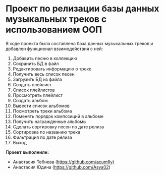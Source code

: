 # Проект по релизации базы данных музыкальных треков с использованием ООП


В ходе проекта была составлена база данных музыкальных треков и добавлен функционал взаимодействия с ней:
 1. Добавить песню в коллекцию
 2. Сохранить БД в файл
 3. Редактировать информацию о треке 
 4. Получить весь список песен
 5. Загрузить БД из файла
 6. Создать плейлист
 7. Список плейлистов
 8. Просмотреть плейлист
 9. Создать альбом
 10. Вывести список альбомов
 11. Посмотреть треки альбома
 12. Поменять порядок композиций в альбоме
 13. Получить награжденные альбомы
 14. Сделать сортировку песен по дате релиза
 15. Сортировка по названию трека
 16. Фильтрация по дате релиза
 17. Выход


**Проект выполнили:**
 * Анастасия Тебнева (https://github.com/acumfly)
 * Анастасия Юдина (https://github.com/Asya02)
